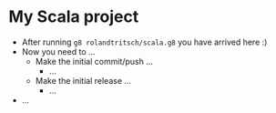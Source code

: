 # My Scala project

* After running `g8 rolandtritsch/scala.g8` you have arrived here :)
* Now you need to ...
  * Make the initial commit/push ...
    * ...
  * Make the initial release ...
    * ...
* ...